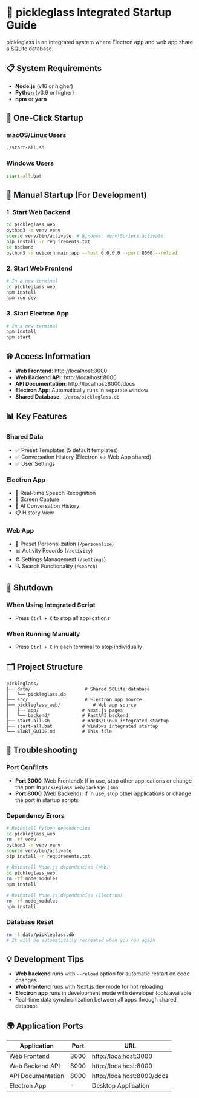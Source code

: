# 🚀 pickleglass Integrated Startup Guide

pickleglass is an integrated system where Electron app and web app share a SQLite database.

## 📋 System Requirements

- **Node.js** (v16 or higher)
- **Python** (v3.9 or higher)
- **npm** or **yarn**

## 🎯 One-Click Startup

### macOS/Linux Users

```bash
./start-all.sh
```

### Windows Users

```cmd
start-all.bat
```

## 🔧 Manual Startup (For Development)

### 1. Start Web Backend

```bash
cd pickleglass_web
python3 -m venv venv
source venv/bin/activate  # Windows: venv\Scripts\activate
pip install -r requirements.txt
cd backend
python3 -m uvicorn main:app --host 0.0.0.0 --port 8000 --reload
```

### 2. Start Web Frontend

```bash
# In a new terminal
cd pickleglass_web
npm install
npm run dev
```

### 3. Start Electron App

```bash
# In a new terminal
npm install
npm start
```

## 🌐 Access Information

- **Web Frontend**: http://localhost:3000
- **Web Backend API**: http://localhost:8000
- **API Documentation**: http://localhost:8000/docs
- **Electron App**: Automatically runs in separate window
- **Shared Database**: `./data/pickleglass.db`

## 📊 Key Features

### Shared Data
- ✅ Preset Templates (5 default templates)
- ✅ Conversation History (Electron ↔ Web App shared)
- ✅ User Settings

### Electron App
- 🎤 Real-time Speech Recognition
- 📸 Screen Capture
- 💬 AI Conversation History
- 📋 History View

### Web App
- 🎨 Preset Personalization (`/personalize`)
- 📊 Activity Records (`/activity`)
- ⚙️ Settings Management (`/settings`)
- 🔍 Search Functionality (`/search`)

## 🛑 Shutdown

### When Using Integrated Script
- Press `Ctrl + C` to stop all applications

### When Running Manually
- Press `Ctrl + C` in each terminal to stop individually

## 🗂️ Project Structure

```
pickleglass/
├── data/                    # Shared SQLite database
│   └── pickleglass.db
├── src/                     # Electron app source
├── pickleglass_web/            # Web app source
│   ├── app/                # Next.js pages
│   └── backend/            # FastAPI backend
├── start-all.sh            # macOS/Linux integrated startup
├── start-all.bat           # Windows integrated startup
└── START_GUIDE.md          # This file
```

## 🔧 Troubleshooting

### Port Conflicts
- **Port 3000** (Web Frontend): If in use, stop other applications or change the port in `pickleglass_web/package.json`
- **Port 8000** (Web Backend): If in use, stop other applications or change the port in startup scripts

### Dependency Errors
```bash
# Reinstall Python dependencies
cd pickleglass_web
rm -rf venv
python3 -m venv venv
source venv/bin/activate
pip install -r requirements.txt

# Reinstall Node.js dependencies (Web)
cd pickleglass_web
rm -rf node_modules
npm install

# Reinstall Node.js dependencies (Electron)
rm -rf node_modules
npm install
```

### Database Reset
```bash
rm -f data/pickleglass.db
# It will be automatically recreated when you run again
```

## 💡 Development Tips

- **Web backend** runs with `--reload` option for automatic restart on code changes
- **Web frontend** runs with Next.js dev mode for hot reloading
- **Electron app** runs in development mode with developer tools available
- Real-time data synchronization between all apps through shared database

## 🌍 Application Ports

| Application | Port | URL |
|------------|------|-----|
| Web Frontend | 3000 | http://localhost:3000 |
| Web Backend API | 8000 | http://localhost:8000 |
| API Documentation | 8000 | http://localhost:8000/docs |
| Electron App | - | Desktop Application 